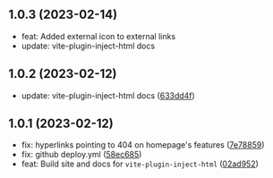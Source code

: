 ## 1.0.3 (2023-02-14)

* feat: Added external icon to external links
* update: vite-plugin-inject-html docs


## 1.0.2 (2023-02-12)

* update: vite-plugin-inject-html docs ([633dd4f](https://github.com/xsjcTony/docs/commit/633dd4f))



## 1.0.1 (2023-02-12)

- fix: hyperlinks pointing to 404 on homepage's features ([7e78859](https://github.com/xsjcTony/docs/commit/7e78859))
- fix: github deploy.yml ([58ec685](https://github.com/xsjcTony/docs/commit/58ec685))
- feat: Build site and docs for `vite-plugin-inject-html` ([02ad952](https://github.com/xsjcTony/docs/commit/02ad952))
